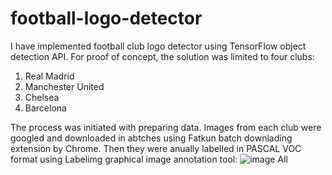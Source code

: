 # football-logo-detector

I have implemented football club logo detector using TensorFlow object detection API. For proof of concept, the solution was limited to four clubs:
1. Real Madrid
2. Manchester United
3. Chelsea
4. Barcelona

The process was initiated with preparing data. Images from each club were googled and downloaded in abtches using Fatkun batch downlading extension by Chrome. Then they were anually labelled in PASCAL VOC format using Labelimg graphical image annotation tool:
![image](https://user-images.githubusercontent.com/64746481/119837380-f7f54280-bf1b-11eb-91f3-6275741b2943.png)
All 

